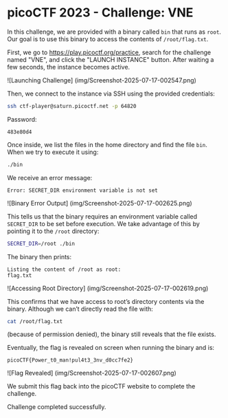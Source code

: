 # picoCTF 2023 - Challenge: VNE 

In this challenge, we are provided with a binary called `bin` that runs as `root`. Our goal is to use this binary to access the contents of `/root/flag.txt`.

First, we go to https://play.picoctf.org/practice, search for the challenge named "VNE", and click the "LAUNCH INSTANCE" button. After waiting a few seconds, the instance becomes active.

![Launching Challenge]
(img/Screenshot-2025-07-17-002547.png)

Then, we connect to the instance via SSH using the provided credentials:

```bash
ssh ctf-player@saturn.picoctf.net -p 64820
```

Password:
```
483e80d4
```

Once inside, we list the files in the home directory and find the file `bin`. When we try to execute it using:

```bash
./bin
```

We receive an error message:

```
Error: SECRET_DIR environment variable is not set
```

![Binary Error Output]
(img/Screenshot-2025-07-17-002625.png)

This tells us that the binary requires an environment variable called `SECRET_DIR` to be set before execution. We take advantage of this by pointing it to the `/root` directory:

```bash
SECRET_DIR=/root ./bin
```

The binary then prints:

```
Listing the content of /root as root:
flag.txt
```

![Accessing Root Directory]
(img/Screenshot-2025-07-17-002619.png)

This confirms that we have access to root’s directory contents via the binary. Although we can’t directly read the file with:

```bash
cat /root/flag.txt
```

(because of permission denied), the binary still reveals that the file exists.

Eventually, the flag is revealed on screen when running the binary and is:

```
picoCTF{Power_t0_man!pul4t3_3nv_d0cc7fe2}
```

![Flag Revealed]
(img/Screenshot-2025-07-17-002607.png)

We submit this flag back into the picoCTF website to complete the challenge.

Challenge completed successfully.
